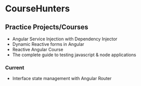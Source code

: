 # CourseHunters

## Practice Projects/Courses

- Angular Service Injection with Dependency Injector
- Dynamic Reactive forms in Angular
- Reactive Angular Course
- The complete guide to testing javascript & node applications

### Current

- Interface state management with Angular Router
